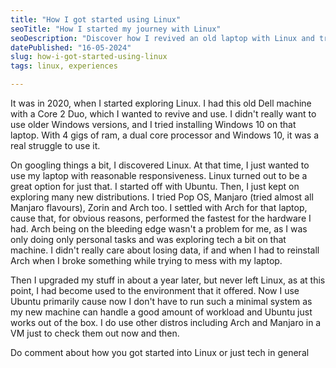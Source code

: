 ```yaml
---
title: "How I got started using Linux"
seoTitle: "How I started my journey with Linux"
seoDescription: "Discover how I revived an old laptop with Linux and transitioned from Windows to Ubuntu, exploring various distributions along the way"
datePublished: "16-05-2024"
slug: how-i-got-started-using-linux
tags: linux, experiences

---
```


It was in 2020, when I started exploring Linux. I had this old Dell machine with a Core 2 Duo, which I wanted to revive and use. I didn't really want to use older Windows versions, and I tried installing Windows 10 on that laptop. With 4 gigs of ram, a dual core processor and Windows 10, it was a real struggle to use it.

On googling things a bit, I discovered Linux. At that time, I just wanted to use my laptop with reasonable responsiveness. Linux turned out to be a great option for just that. I started off with Ubuntu. Then, I just kept on exploring many new distributions. I tried Pop OS, Manjaro (tried almost all Manjaro flavours), Zorin and Arch too. I settled with Arch for that laptop, cause that, for obvious reasons, performed the fastest for the hardware I had. Arch being on the bleeding edge wasn't a problem for me, as I was only doing only personal tasks and was exploring tech a bit on that machine. I didn't really care about losing data, if and when I had to reinstall Arch when I broke something while trying to mess with my laptop.

Then I upgraded my stuff in about a year later, but never left Linux, as at this point, I had become used to the environment that it offered. Now I use Ubuntu primarily cause now I don't have to run such a minimal system as my new machine can handle a good amount of workload and Ubuntu just works out of the box. I do use other distros including Arch and Manjaro in a VM just to check them out now and then.  
  
Do comment about how you got started into Linux or just tech in general
